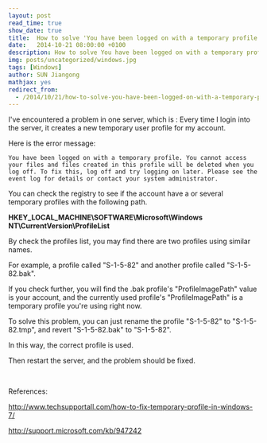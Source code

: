 ```yaml
---
layout: post
read_time: true
show_date: true
title:  How to solve 'You have been logged on with a temporary profile error' in Windows?
date:   2014-10-21 08:00:00 +0100
description: How to solve You have been logged on with a temporary profile error in Windows
img: posts/uncategorized/windows.jpg 
tags: [Windows]
author: SUN Jiangong
mathjax: yes
redirect_from:
  - /2014/10/21/how-to-solve-you-have-been-logged-on-with-a-temporary-profile.html
---
```



I've encountered a problem in one server, which is : Every time I login into the server, it creates a new temporary user profile for my account.


Here is the error message:

```batch
You have been logged on with a temporary profile. You cannot access your files and files created in this profile will be deleted when you log off. To fix this, log off and try logging on later. Please see the event log for details or contact your system administrator.
```

<!--more-->

You can check the registry to see if the account have a or several temporary profiles with the following path.

**HKEY_LOCAL_MACHINE\SOFTWARE\Microsoft\Windows NT\CurrentVersion\ProfileList**

By check the profiles list, you may find there are two profiles using similar names.

For example, a profile called "S-1-5-82" and another profile called "S-1-5-82.bak".

If you check further, you will find the .bak profile's "ProfileImagePath" value is your account, and the currently used profile's "ProfileImagePath" is a temporary profile you're using right now.


To solve this problem, you can just rename the profile "S-1-5-82" to "S-1-5-82.tmp", and revert "S-1-5-82.bak" to "S-1-5-82".

In this way, the correct profile is used. 

Then restart the server, and the problem should be fixed.


<br/>

References:

http://www.techsupportall.com/how-to-fix-temporary-profile-in-windows-7/

http://support.microsoft.com/kb/947242
